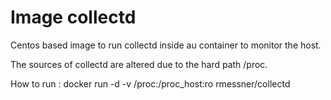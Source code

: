 Image collectd
==============

Centos based image to run collectd inside au container to monitor the host.

The sources of collectd are altered due to the hard path /proc.

How to run :
docker run -d -v /proc:/proc_host:ro rmessner/collectd
